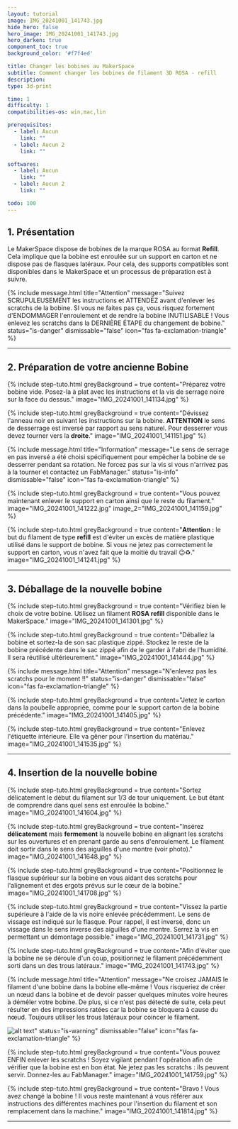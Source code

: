 ```yaml
---
layout: tutorial
image: IMG_20241001_141743.jpg
hide_hero: false
hero_image: IMG_20241001_141743.jpg
hero_darken: true
component_toc: true
background_color: '#f7f4ed'

title: Changer les bobines au MakerSpace
subtitle: Comment changer les bobines de filament 3D ROSA - refill 
description: 
type: 3d-print

time: 1
difficulty: 1
compatibilities-os: win,mac,lin

prerequisites:
  - label: Aucun
    link: ""
  - label: Aucun 2
    link: ""

softwares: 
  - label: Aucun
    link: ""
  - label: Aucun 2
    link: ""

todo: 100
---
```


## 1. Présentation

Le MakerSpace dispose de bobines de la marque ROSA au format **Refill**. Cela implique que la bobine est enroulée sur un support en carton et ne dispose pas de flasques latéraux. Pour cela, des supports compatibles sont disponibles dans le MakerSpace et un processus de préparation est à suivre.

{% include message.html title="Attention" message="Suivez SCRUPULEUSEMENT les instructions et ATTENDEZ avant d'enlever les scratchs de la bobine. SI vous ne faites pas ça, vous risquez fortement d'ENDOMMAGER l'enroulement et de rendre la bobine INUTILISABLE !
Vous enlevez les scratchs dans la DERNIÈRE ÉTAPE du changement de bobine."
status="is-danger" dismissable="false" icon="fas fa-exclamation-triangle" %}

---

## 2. Préparation de votre ancienne Bobine

{% include step-tuto.html 
greyBackground = true
content="Préparez votre bobine vide. Posez-la à plat avec les instructions et la vis de serrage noire sur la face du dessus." 
image="IMG_20241001_141134.jpg" %}

{% include step-tuto.html 
greyBackground = true
content="Dévissez l'anneau noir en suivant les instructions sur la bobine. **ATTENTION** le sens de desserrage est inversé par rapport au sens naturel. Pour desserrer vous devez tourner vers la **droite**." 
image="IMG_20241001_141151.jpg" %}

{% include message.html title="Information" message="Le sens de serrage en pas inversé a été choisi spécifiquement pour empêcher la bobine de se desserrer pendant sa rotation. Ne forcez pas sur la vis si vous n'arrivez pas à la tourner et contactez un FabManager."
status="is-info" dismissable="false" icon="fas fa-exclamation-triangle" %}

{% include step-tuto.html 
greyBackground = true
content="Vous pouvez maintenant enlever le support en carton ainsi que le reste du filament." 
image="IMG_20241001_141222.jpg"
image_2="IMG_20241001_141159.jpg" %}

{% include step-tuto.html 
greyBackground = true
content="**Attention :** le but du filament de type **refill** est d'éviter un excès de matière plastique utilisé dans le support de bobine. Si vous ne jetez pas correctement le support en carton, vous n'avez fait que la moitié du travail 😉♻." 
image="IMG_20241001_141241.jpg" %}

---

## 3. Déballage de la nouvelle bobine

{% include step-tuto.html 
greyBackground = true
content="Vérifiez bien le choix de votre bobine. Utilisez un filament **ROSA refill** disponible dans le MakerSpace." 
image="IMG_20241001_141301.jpg" %}

{% include step-tuto.html 
greyBackground = true
content="Déballez la bobine et sortez-la de son sac plastique zippé. Stockez le reste de la bobine précédente dans le sac zippé afin de le garder à l'abri de l'humidité. Il sera réutilisé ultérieurement." 
image="IMG_20241001_141444.jpg" %}

{% include message.html title="Attention" message="N'enlevez pas les scratchs pour le moment !!"
status="is-danger" dismissable="false" icon="fas fa-exclamation-triangle" %}

{% include step-tuto.html 
greyBackground = true
content="Jetez le carton dans la poubelle appropriée, comme pour le support carton de la bobine précédente." 
image="IMG_20241001_141405.jpg" %}

{% include step-tuto.html 
greyBackground = true
content="Enlevez l'étiquette intérieure. Elle va gêner pour l'insertion du matériau." 
image="IMG_20241001_141535.jpg" %}

---

## 4. Insertion de la nouvelle bobine

{% include step-tuto.html 
greyBackground = true
content="Sortez délicatement le début du filament sur 1/3 de tour uniquement. Le but étant de comprendre dans quel sens est enroulée la bobine." 
image="IMG_20241001_141604.jpg" %}

{% include step-tuto.html 
greyBackground = true
content="Insérez **délicatement** mais **fermement** la nouvelle bobine en alignant les scratchs sur les ouvertures et en prenant garde au sens d'enroulement. Le filament doit sortir dans le sens des aiguilles d'une montre (voir photo)." 
image="IMG_20241001_141648.jpg" %}

{% include step-tuto.html 
greyBackground = true
content="Positionnez le flasque supérieur sur la bobine en vous aidant des scratchs pour l'alignement et des ergots prévus sur le cœur de la bobine." 
image="IMG_20241001_141708.jpg" %}

{% include step-tuto.html 
greyBackground = true
content="Vissez la partie supérieure à l'aide de la vis noire enlevée précédemment. Le sens de vissage est indiqué sur le flasque. Pour rappel, il est inversé, donc un vissage dans le sens inverse des aiguilles d'une montre. Serrez la vis en permettant un démontage possible." 
image="IMG_20241001_141731.jpg" %}

{% include step-tuto.html 
greyBackground = true
content="Afin d'éviter que la bobine ne se déroule d'un coup, positionnez le filament précédemment sorti dans un des trous latéraux." 
image="IMG_20241001_141743.jpg" %}

{% include message.html title="Attention" message="Ne croisez JAMAIS le filament d'une bobine dans la bobine elle-même ! Vous risqueriez de créer un nœud dans la bobine et de devoir passer quelques minutes voire heures à démêler votre bobine. De plus, si ce n'est pas détecté de suite, cela peut résulter en des impressions ratées car la bobine se bloquera à cause du nœud. Toujours utiliser les trous latéraux pour coincer le filament.

![alt text](IMG_20241001_141747.jpg)"
status="is-warning" dismissable="false" icon="fas fa-exclamation-triangle" %}

{% include step-tuto.html 
greyBackground = true
content="Vous pouvez ENFIN enlever les scratchs ! Soyez vigilant pendant l'opération afin de vérifier que la bobine est en bon état. Ne jetez pas les scratchs : ils peuvent servir. Donnez-les au FabManager." 
image="IMG_20241001_141759.jpg" %}

{% include step-tuto.html 
greyBackground = true
content="Bravo ! Vous avez changé la bobine ! Il vous reste maintenant à vous référer aux instructions des différentes machines pour l'insertion du filament et son remplacement dans la machine." 
image="IMG_20241001_141814.jpg" %}

---
